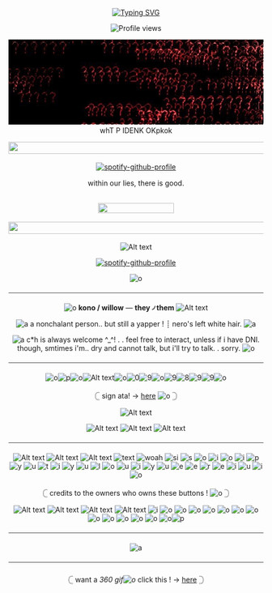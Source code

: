 <p align=center

<a href="https://git.io/typing-svg"><img src="https://readme-typing-svg.demolab.com?font=Monospace+text&duration=1000&color=CC0000&center=true&vCenter=true&width=435&lines=NICE%2C+NICE;SO+ARE+YOU+A;VIRGIN%3F;NICE%2C+NICE;WHAT+COLOR+ARE+YOUR+PANTIES%3F!" alt="Typing SVG" /></a>

<p align=center

![Profile views](https://komarev.com/ghpvc/?username=francesgrave&label=R3CRU1TZ.&color=ff0000)

<p align=center

![image](efa40584740efc7524a3db47217304b6.jpg) whT P IDENK OKpkok

<p align=center

<a href="https://www.glitter-graphics.com"><img src="http://dl5.glitter-graphics.net/pub/184/184475y66x8elc3k.gif" width=532 height=24 border=0></a><br><a href="https://www.glitter-graphics.com" target=_blank></a>

<p align=center

[![spotify-github-profile](https://spotify-github-profile.kittinanx.com/api/view?uid=314mut7imtpm6vc6oq3g32g722qy&cover_image=false&theme=novatorem&show_offline=true&background_color=121212&interchange=false&bar_color=ffffff)](https://github.com/kittinan/spotify-github-profile)

<p align=center

<a href="https://www.glitter-graphics.com"><img src="http://dl10.glitter-graphics.net/pub/575/575270ehu3guptig.gif" width=15 height=15 border=0></a>within our lies, there is good.<a href="https://www.glitter-graphics.com"><img src="http://dl10.glitter-graphics.net/pub/575/575270ehu3guptig.gif" width=15 height=15 border=0></a>

<p align=center

<a href="https://www.glitter-graphics.com"><img src="http://dl4.glitter-graphics.net/pub/1878/1878404rj3e4w969g.gif" width=143 height=13 border=0></a><br><a href="https://www.glitter-graphics.com" target=_blank></a> 
<a href="https://www.glitter-graphics.com"><img src="http://dl5.glitter-graphics.net/pub/338/338225umus6shqkh.gif" width=150 height=20 border=0></a><br><a href="https://www.glitter-graphics.com" target=_blank></a>

<p align=center

<a href="https://www.glitter-graphics.com"><img src="http://dl5.glitter-graphics.net/pub/184/184475y66x8elc3k.gif" width=532 height=24 border=0></a><br><a href="https://www.glitter-graphics.com" target=_blank></a>

<p align=center

![Alt text](ezgif-2-bd7b1220e0.gif)

<p align=center

[![spotify-github-profile](https://spotify-github-profile.kittinanx.com/api/view?uid=314mut7imtpm6vc6oq3g32g722qy&cover_image=false&theme=novatorem&show_offline=true&background_color=121212&interchange=false&bar_color=6087ab)](https://github.com/kittinan/spotify-github-profile)

<p align=center

![o](tumblr_4d73372ab0a8b9016a8bf171ce795115_773cccd5_250.gif)      
<hr style="border: none; height: 1px; background-color: #444; margin: 20px 0;">

<p align=center

![o](IMG_6206.gif) **kono / willow** — **they ৴ them** ![Alt text](IMG_6207.gif)

<p align=center

![a](shLS9uP.gif) a nonchalant person.. but still a yapper ! ┊ nero's left white hair. ![a](tumblr_a75858c90bdf73820cad20cf7063703e_6d62a759_75.gif)

<p align=center

![a](gNtqaKv.gif) c*h is always welcome ^_^! .  . feel free to interact, unless if i have DNI. though, smtimes i'm.. dry and cannot talk, but i'll try to talk.  . sorry. ![o](IMG_6209.gif)

<hr style="border: none; height: 1px; background-color: #444; margin: 20px 0;">

<p align=center

![o](gNtqaKv.gif)![p](piston-left.gif)![o](0.gif)![Alt text](1.gif)![o](2.gif)![0](3.gif)![9](4.gif)![o](5.gif)![9](6.gif)![8](7.gif)![9](8.gif)![9](9.gif)![o](piston-right.gif)

<p align=center

 𓊆   sign ata! ->  [here](https://konomiyyoo.atabook.org/)   ![o](shLS9uP.gif)  𓊇

<p align=center

![Alt text](div117.gif)

<p align=center

![Alt text](1214712326037446707.webp) ![Alt text](1214713118241071124.webp) ![Alt text](1214711948839620729.webp)

<hr style="border: none; height: 1px; background-color: #444; margin: 20px 0;">

<p align=center

![Alt text](mdreh9.gif) ![Alt text](pepiag.gif) ![Alt text](456707126-4b9294bf-b734-4941-9f6c-dfb32ffe6564.png) ![text](ff6x7f.webp) ![woah](ne5cqk.gif) ![si](91zyd2.gif) ![s](5eqdjt.gif) ![o](qw204s.webp) ![i](s4pkan.gif) ![o](girlfriend.gif)
![i](tumblr_4003a668cbbe7037e9dd2ff128e4306c_61be5da3_75.gif) ![p](me4hlk.gif) ![y](sxpn4n.gif) ![u](qwvpp3.gif) ![t](3wc68y.gif) ![i](afbrgc.gif) ![y](tumblr_a81f2fca9bd059a36a494db8ac80224d_9711d638_250.gif) ![u](tumblr_26f69c621842612c8a907cfd1fd3be87_21661e5a_75.gif) ![l](tumblr_c4de26c9032db5a4c085915069b440b8_534a4ea5_75.gif) ![o](tumblr_749fc892e45d48569a05fadcfd1b5c08_656afd5e_75.gif) ![u](tumblr_9d0feae5a2cf1b6492e05e4a9ec4caa0_8e18c386_75.gif) ![i](f9ou78.gif) ![y](tumblr_6bb664a97f9e3bfad10e0163a27640d7_0182836f_100.gif) ![u](Hello-IMG1721006627970.gif) ![e](6v2ges.gif) ![e](Hello-IMG1721006660761.gif) ![r](Hello-IMG1721006649978.gif) ![e](Hello-IMG1721006650922.gif) ![i](px6k8r.gif) ![u](nce9zy.gif) ![i](5j4aqb.gif) ![o](nwmp5d.gif)

<p align=center

𓊆  credits to the owners who owns these buttons ! ![o](D6rJY6n.gif) 𓊇

<p align=center

![Alt text](IMG_3808.gif) ![Alt text](opo4x2.png) ![Alt text](8ax22n.png) ![Alt text](gx0mj3.gif) ![i](2dhlwy.gif) ![o](12o6gh.gif) ![o](piku61.gif) ![o](ogym5i.png) ![o](ihnum8.png) ![o](9zkj28.png) ![o](xk7skg.gif) ![o](uo4mx4.gif) ![o](8bajve.jpg) ![o](4ny148.gif) ![o](2b2h0z.gif) ![o](n4m3og.gif) ![o](miy9ix.gif) ![o](uexxmd.gif)![p](IMG_7316.gif)

<hr style="border: none; height: 1px; background-color: #444; margin: 20px 0;">

<p align=center

![a](Untitled19_20250731185727.jpg)

<hr style="border: none; height: 1px; background-color: #444; margin: 20px 0;">

<p align=center

𓊆 want a _360 gif![o](WlLTWDN.gif)_ click this ! -> [here](https://www.3dgifmaker.com/360Spin) 𓊇

